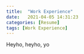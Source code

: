 ```yaml
---
title:  "Work Experience"
date:   2021-04-05 14:31:23
categories: [Resume]
tags: [Work Experience]
---
```



Heyho, heyho, yo
